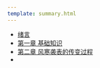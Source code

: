 ```yaml
---
template: summary.html
---
```


* [绪言]($rmshl00.md)
* [第一章 基础知识]($rmshl01.md)
* [第二章 风寒袭表的传变过程]($rmshl02.md)
* 



